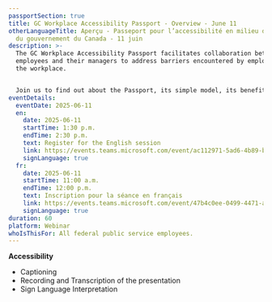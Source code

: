 ```yaml
---
passportSection: true
title: GC Workplace Accessibility Passport - Overview - June 11
otherLanguageTitle: Aperçu - Passeport pour l’accessibilité en milieu de travail
  du gouvernement du Canada - 11 juin
description: >-
  The GC Workplace Accessibility Passport facilitates collaboration between
  employees and their managers to address barriers encountered by employees in
  the workplace.


  Join us to find out about the Passport, its simple model, its benefits, and the many resources to support its implementation.
eventDetails:
  eventDate: 2025-06-11
  en:
    date: 2025-06-11
    startTime: 1:30 p.m.
    endTime: 2:30 p.m.
    text: Register for the English session
    link: https://events.teams.microsoft.com/event/ac112971-5ad6-4b89-b399-305c0a21e9e3@d05bc194-94bf-4ad6-ae2e-1db0f2e38f5e
    signLanguage: true
  fr:
    date: 2025-06-11
    startTime: 11:00 a.m.
    endTime: 12:00 p.m.
    text: Inscription pour la séance en français
    link: https://events.teams.microsoft.com/event/47b4c0ee-0499-4471-a758-dfc8a4072221@d05bc194-94bf-4ad6-ae2e-1db0f2e38f5e
    signLanguage: true
duration: 60
platform: Webinar
whoIsThisFor: All federal public service employees.
---
```

**Accessibility**

* Captioning
* Recording and Transcription of the presentation
* Sign Language Interpretation
